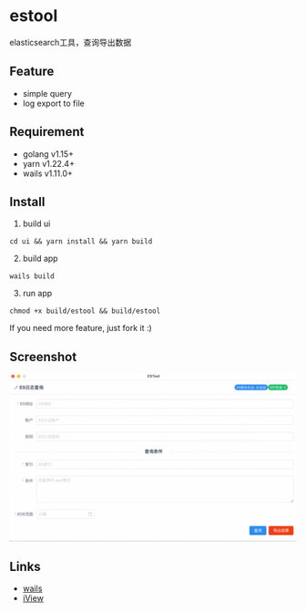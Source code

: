 # estool
elasticsearch工具，查询导出数据

## Feature
* simple query
* log export to file

## Requirement
* golang v1.15+
* yarn v1.22.4+
* wails v1.11.0+

## Install
1. build ui
```$xslt
cd ui && yarn install && yarn build
```

2. build app
```$xslt
wails build
```

3. run app
```$xslt
chmod +x build/estool && build/estool
```

If you need more feature, just fork it :)

## Screenshot
![GUI](./doc/screenshot-01.png)

## Links
* [wails](https://wails.app/gettingstarted/)
* [iView](https://iviewui.com/docs/introduce)
